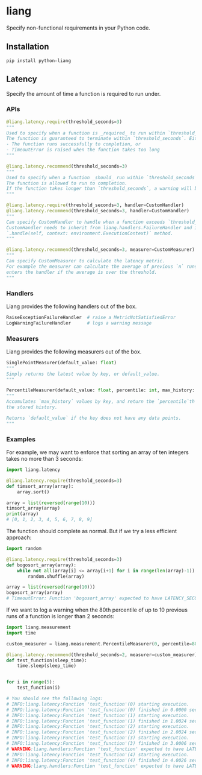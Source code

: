# liang
Specify non-functional requirements in your Python code.

## Installation
``` shell script
pip install python-liang
```

## Latency
Specify the amount of time a function is required to run under.

### APIs
``` python
@liang.latency.require(threshold_seconds=3)
"""
Used to specify when a function is _required_ to run within `threshold_seconds`.
The function is guaranteed to terminate within `threshold_seconds`. Either:
- The function runs successfully to completion, or
- TimeoutError is raised when the function takes too long
"""

@liang.latency.recommend(threshold_seconds=3)
"""
Used to specify when a function _should_ run within `threshold_seconds`.
The function is allowed to run to completion.
If the function takes longer than `threshold_seconds`, a warning will be logged by default.
"""

@liang.latency.require(threshold_seconds=3, handler=CustomHandler)
@liang.latency.recommend(threshold_seconds=3, handler=CustomHandler)
"""
Can specify CustomHandler to handle when a function exceeds `threshold_seconds`.
CustomHandler needs to inherit from liang.handlers.FailureHandler and implement the
`.handle(self, context: environment.ExecutionContext)` method.
"""

@liang.latency.recommend(threshold_seconds=3, measurer=CustomMeasurer)
"""
Can specify CustomMeasurer to calculate the latency metric.
For example the measurer can calculate the average of previous `n` runs, and only
enters the handler if the average is over the threshold.
"""

```

### Handlers
Liang provides the following handlers out of the box.
``` python
RaiseExceptionFailureHandler  # raise a MetricNotSatisfiedError
LogWarningFailureHandler      # logs a warning message
```

### Measurers
Liang provides the following measurers out of the box.
``` python
SinglePointMeasurer(default_value: float)
"""
Simply returns the latest value by key, or default_value.
"""

PercentileMeasurer(default_value: float, percentile: int, max_history: int = 100)
"""
Accumulates `max_history` values by key, and return the `percentile`th percentile over
the stored history.

Returns `default_value` if the key does not have any data points.
"""
```

### Examples
For example, we may want to enforce that sorting an array of ten integers takes
no more than 3 seconds:
``` python
import liang.latency

@liang.latency.require(threshold_seconds=3)
def timsort_array(array):
    array.sort()

array = list(reversed(range(10)))
timsort_array(array)
print(array)
# [0, 1, 2, 3, 4, 5, 6, 7, 8, 9]
```

The function should complete as normal. But if we try a less efficient approach:
``` python
import random

@liang.latency.require(threshold_seconds=3)
def bogosort_array(array):
    while not all(array[i] <= array[i+1] for i in range(len(array)-1)):
        random.shuffle(array)

array = list(reversed(range(10)))
bogosort_array(array)
# TimeoutError: Function 'bogosort_array' expected to have LATENCY_SECONDS to be 3
```

If we want to log a warning when the 80th percentile of up to 10 previous runs of a function is longer than 2 seconds:
``` python
import liang.measurement
import time

custom_measurer = liang.measurement.PercentileMeasurer(0, percentile=80, max_history=10)

@liang.latency.recommend(threshold_seconds=2, measurer=custom_measurer)
def test_function(sleep_time):
    time.sleep(sleep_time)


for i in range(5):
    test_function(i)

# You should see the following logs:
# INFO:liang.latency:Function 'test_function'(0) starting execution.
# INFO:liang.latency:Function 'test_function'(0) finished in 0.0000 seconds.
# INFO:liang.latency:Function 'test_function'(1) starting execution.
# INFO:liang.latency:Function 'test_function'(1) finished in 1.0024 seconds.
# INFO:liang.latency:Function 'test_function'(2) starting execution.
# INFO:liang.latency:Function 'test_function'(2) finished in 2.0024 seconds.
# INFO:liang.latency:Function 'test_function'(3) starting execution.
# INFO:liang.latency:Function 'test_function'(3) finished in 3.0006 seconds.
# WARNING:liang.handlers:Function 'test_function' expected to have LATENCY_SECONDS to be 2 but is actually 2.40
# INFO:liang.latency:Function 'test_function'(4) starting execution.
# INFO:liang.latency:Function 'test_function'(4) finished in 4.0026 seconds.
# WARNING:liang.handlers:Function 'test_function' expected to have LATENCY_SECONDS to be 2 but is actually 3.20
```


